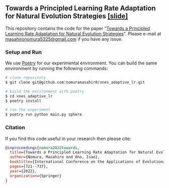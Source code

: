 ## Towards a Principled Learning Rate Adaptation for Natural Evolution Strategies [[slide]](evostar_slide.pdf)

This repository contains the code for the paper "[Towards a Principled Learning Rate Adaptation for Natural Evolution Strategies](https://arxiv.org/abs/2112.10680)".
Please e-mail at masahironomura5325@gmail.com if you have any issue.

### Setup and Run
We use [Poetry](https://python-poetry.org/) for our experimental environment.
You can build the same environment by running the following commands:

```bash
# clone repository
$ git clone git@github.com:nomuramasahir0/xnes_adaptive_lr.git

# build the environment with poetry
$ cd xnes_adaptive_lr
$ poetry install

# run the experiment
$ poetry run python main.py sphere
```


### Citation
If you find this code useful in your research then please cite:

```bibtex
@inproceedings{nomura2022towards,
  title={Towards a Principled Learning Rate Adaptation for Natural Evolution Strategies},
  author={Nomura, Masahiro and Ono, Isao},
  booktitle={International Conference on the Applications of Evolutionary Computation (Part of EvoStar)},
  pages={721--737},
  year={2022},
  organization={Springer}
}
```
